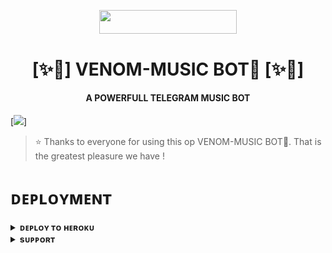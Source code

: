  <p align="center"><a href="https://t.me/ITZ_IND_CODER"> <img src="https://img.shields.io/badge/Credit%20To%20Owner-darkred?style=for-the-badge" width="220" height="38.45"/></a></p>
  <h1 align="center"><b>[✨🥀] VENOM-MUSIC BOT🫧 [✨🥀]</b></h1>

<h4 align="center"> A POWERFULL TELEGRAM MUSIC BOT</h4>

[<img src="https://telegra.ph/file/a0fe377ca3653325b264d.jpg"/>]

> ⭐️ Thanks to everyone for using this op VENOM-MUSIC BOT🫧. That is the greatest pleasure we have !


# ᴅᴇᴘʟᴏʏᴍᴇɴᴛ


<details>
<summary><b>ᴅᴇᴘʟᴏʏ ᴛᴏ ʜᴇʀᴏᴋᴜ</b></summary>
<br>

[![Deploy](https://www.herokucdn.com/deploy/button.svg)](https://dashboard.heroku.com/new?template=https://github.com/adityaranjan0918/Venom-music)

</details>


<details>
<summary><b>sᴜᴘᴘᴏʀᴛ</b></summary>
<br>

<a href="https://t.me/the_ind_coders"><img src="https://img.shields.io/badge/Join-Telegram%20Chat-red.svg?logo=Telegram"></a>

</details>

